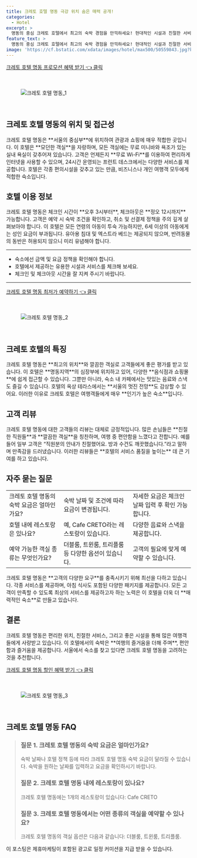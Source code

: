 ```yaml
---
title: 크레토 호텔 명동 극강 위치 숨은 매력 공개!
categories:
  - Hotel
excerpt: >
  명동의 중심 크레토 호텔에서 최고의 숙박 경험을 만끽하세요! 현대적인 시설과 친절한 서비스로 가성비까지 갖춘 이곳은 커플 여행객에게 최적의 장소입니다. 지금 바로 예약해 보세요!
feature_text: >
  명동의 중심 크레토 호텔에서 최고의 숙박 경험을 만끽하세요! 현대적인 시설과 친절한 서비스로 가성비까지 갖춘 이곳은 커플 여행객에게 최적의 장소입니다. 지금 바로 예약해 보세요!
image: 'https://cf.bstatic.com/xdata/images/hotel/max500/50559843.jpg?k=8ff76c0b8889c6065be39115208e886146f6f410687bfc89b4635ae95f0eec4f&o=&hp=1'
---
```


<p><a class="modoo-button" href="https://tinyurl.com/275t8ldh" rel="nofollow noopener">크레토 호텔 명동 프로모션 혜택 받기 👈 클릭</a></p><br/>
<figure class="image"><img alt="크레토 호텔 명동_1" src="https://cf.bstatic.com/xdata/images/hotel/max1024x768/236188787.jpg?k=9fe1875c3a8245401abdeda1733ef554c5ec9bc83650a7f203b9f411d6850c3d&amp;o=&amp;hp=1"/></figure><br/>

<h2 id="크레토_호텔_명동의_위치_및_접근성">크레토 호텔 명동의 위치 및 접근성</h2>
<p>크레토 호텔 명동은 **서울의 중심부**에 위치하여 관광과 쇼핑에 매우 적합한 곳입니다. 이 호텔은 **모던한 객실**을 자랑하며, 모든 객실에는 무료 미니바와 욕조가 있는 실내 욕실이 갖추어져 있습니다. 고객은 언제든지 **무료 Wi-Fi**를 이용하여 편리하게 인터넷을 사용할 수 있으며, 24시간 운영되는 프런트 데스크에서는 다양한 서비스를 제공합니다. 호텔은 각종 편의시설을 갖추고 있는 만큼, 비즈니스나 개인 여행객 모두에게 적합한 숙소입니다.</p>
<h2 id="호텔_이용_정보">호텔 이용 정보</h2>
<p>크레토 호텔 명동은 체크인 시간이 **오후 3시부터**, 체크아웃은 **정오 12시까지** 가능합니다. 고객은 예약 시 숙박 조건을 확인하고, 취소 및 선결제 정책을 주의 깊게 살펴보아야 합니다. 이 호텔은 모든 연령의 아동이 투숙 가능하지만, 6세 이상의 아동에게는 성인 요금이 부과됩니다. 유아용 침대 및 엑스트라 베드는 제공되지 않으며, 반려동물의 동반은 허용되지 않으니 미리 유념해야 합니다.</p>
<hr/>
<ul>
<li>숙소에선 금액 및 요금 정책을 확인해야 합니다.</li>
<li>호텔에서 제공하는 유용한 시설과 서비스를 체크해 보세요.</li>
<li>체크인 및 체크아웃 시간을 잘 지켜 주시기 바랍니다.</li>
</ul>
<hr/>
<p><a class="modoo-button" href="https://tinyurl.com/275t8ldh" rel="nofollow noopener">크레토 호텔 명동 최저가 예약하기 👈 클릭</a></p><br/>
<figure class="image"><img alt="크레토 호텔 명동_2" src="https://cf.bstatic.com/xdata/images/hotel/max500/50559843.jpg?k=8ff76c0b8889c6065be39115208e886146f6f410687bfc89b4635ae95f0eec4f&amp;o=&amp;hp=1"/></figure><br/>
<h2 id="크레토_호텔의_특징">크레토 호텔의 특징</h2>
<p>크레토 호텔 명동은 **최고의 위치**와 깔끔한 객실로 고객들에게 좋은 평가를 받고 있습니다. 이 호텔은 **명동지역**의 심장부에 위치하고 있어, 다양한 **음식점과 쇼핑몰**에 쉽게 접근할 수 있습니다. 그뿐만 아니라, 숙소 내 카페에서는 맛있는 음료와 스낵도 즐길 수 있습니다. 호텔의 옥상 테라스에서는 **서울의 멋진 전망**도 감상할 수 있어요. 이러한 이유로 크레토 호텔은 여행객들에게 매우 **인기가 높은 숙소**입니다.</p>
<h2 id="고객_리뷰">고객 리뷰</h2>
<p>크레토 호텔 명동에 대한 고객들의 리뷰는 대체로 긍정적입니다. 많은 손님들은 **친절한 직원들**과 **깔끔한 객실**을 칭찬하며, 여행 중 편안함을 느꼈다고 전합니다. 예를 들어 일부 고객은 “직원분의 안내가 친절했어요. 방과 수건도 깨끗했습니다.”라고 말하며 만족감을 드러냈습니다. 이러한 리뷰들은 **호텔의 서비스 품질을 높이는** 데 큰 기여를 하고 있습니다.</p>
<h2 id="자주_묻는_질문">자주 묻는 질문</h2>
<table>
<tr>
<td>크레토 호텔 명동의 숙박 요금은 얼마인가요?</td>
<td>숙박 날짜 및 조건에 따라 요금이 변경됩니다.</td>
<td>자세한 요금은 체크인 날짜 입력 후 확인 가능합니다.</td>
</tr>
<tr>
<td>호텔 내에 레스토랑은 있나요?</td>
<td>예, Cafe CRETO라는 레스토랑이 있습니다.</td>
<td>다양한 음료와 스낵을 제공합니다.</td>
</tr>
<tr>
<td>예약 가능한 객실 종류는 무엇인가요?</td>
<td>더블룸, 트윈룸, 트리플룸 등 다양한 옵션이 있습니다.</td>
<td>고객의 필요에 맞게 예약할 수 있습니다.</td>
</tr>
</table>
<p>크레토 호텔 명동은 **고객의 다양한 요구**를 충족시키기 위해 최선을 다하고 있습니다. 각종 서비스를 제공하며, 아침 식사도 포함된 다양한 패키지를 제공합니다. 모든 고객이 만족할 수 있도록 최상의 서비스를 제공하고자 하는 노력은 이 호텔을 더욱 더 **매력적인 숙소**로 만들고 있습니다.</p>
<h2 id="결론">결론</h2>
<p>크레토 호텔 명동은 편리한 위치, 친절한 서비스, 그리고 좋은 시설을 통해 많은 여행객들에게 사랑받고 있습니다. 이 호텔에서의 숙박은 **여행의 즐거움을 더해 주며**, 편안함과 즐거움을 제공합니다. 서울에서 숙소를 찾고 있다면 크레토 호텔 명동을 고려하는 것을 추천합니다.</p>

<p><a class="modoo-button" href="https://tinyurl.com/275t8ldh" rel="nofollow noopener">크레토 호텔 명동 할인 혜택 받기 👈 클릭</a></p><br>

<figure class="image"><img src="https://cf.bstatic.com/xdata/images/hotel/max500/50556688.jpg?k=537dddb6880cadf9bcd29f0fcb5305f81ab10db83c47a7ccaf562940dea7d8be&o=&hp=1" alt="크레토 호텔 명동_3"></figure><br>
<h2 id="크레토 호텔 명동_FAQ">크레토 호텔 명동 FAQ</h2>
<div itemscope="" itemtype="https://schema.org/FAQPage"> <blockquote> <div itemscope="" itemprop="mainEntity" itemtype="https://schema.org/Question"> <h3 id="질문_1" itemprop="name">질문 1. 크레토 호텔 명동의 숙박 요금은 얼마인가요?</h3> <div itemscope="" itemprop="acceptedAnswer" itemtype="https://schema.org/Answer"> <span itemprop="text"> <p>숙박 날짜나 호텔 정책 등에 따라 크레토 호텔 명동 숙박 요금이 달라질 수 있습니다. 숙박을 원하는 날짜를 입력하고 요금을 확인하시기 바랍니다.</p> </span> </div> </div> <div itemscope="" itemprop="mainEntity" itemtype="https://schema.org/Question"> <h3 id="질문_2" itemprop="name">질문 2. 크레토 호텔 명동 내에 레스토랑이 있나요?</h3> <div itemscope="" itemprop="acceptedAnswer" itemtype="https://schema.org/Answer"> <span itemprop="text"> <p>크레토 호텔 명동에는 1개의 레스토랑이 있습니다: Cafe CRETO</p> </span> </div> </div> <div itemscope="" itemprop="mainEntity" itemtype="https://schema.org/Question"> <h3 id="질문_3" itemprop="name">질문 3. 크레토 호텔 명동에서는 어떤 종류의 객실을 예약할 수 있나요?</h3> <div itemscope="" itemprop="acceptedAnswer" itemtype="https://schema.org/Answer"> <span itemprop="text"> <p>크레토 호텔 명동의 객실 옵션은 다음과 같습니다: 더블룸, 트윈룸, 트리플룸.</p> </span> </div> </div> </blockquote> </div><p>이 포스팅은 제휴마케팅이 포함된 광고로 일정 커미션을 지급 받을 수 있습니다.</p>

